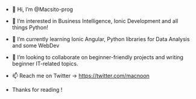 - 👋 Hi, I’m @Macsito-prog
- 👀 I’m interested in Business Intelligence, Ionic Development and all things Python!
- 🌱 I’m currently learning Ionic Angular, Python libraries for Data Analysis and some WebDev
- 💞️ I’m looking to collaborate on beginner-friendly projects and writing beginner IT-related topics.
- 📫 Reach me on Twitter -> https://twitter.com/macnoon 

- Thanks for reading ! 


<!---
Macsito-prog/Macsito-prog is a ✨ special ✨ repository because its `README.md` (this file) appears on your GitHub profile.
You can click the Preview link to take a look at your changes.
--->
